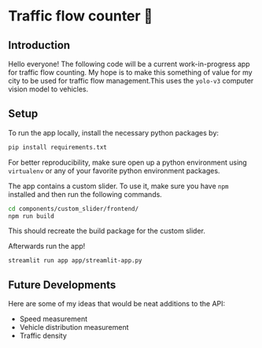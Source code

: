 # Traffic flow counter :vertical_traffic_light:

## Introduction
Hello everyone! The following code will be a current work-in-progress app for traffic flow counting. My hope is to make this something of value for my city to be used for traffic flow management.This uses the `yolo-v3` computer vision model to vehicles.

## Setup
To run the app locally, install the necessary python packages by: 

```python
pip install requirements.txt
```
For better reproducibility, make sure open up a python environment using `virtualenv` or any of your favorite python environment packages. 

The app contains a custom slider. To use it, make sure you have `npm` installed and then run the following commands.
```sh
cd components/custom_slider/frontend/
npm run build
```
This should recreate the build package for the custom slider. 

Afterwards run the app!
```
streamlit run app app/streamlit-app.py
```

## Future Developments
Here are some of my ideas that would be neat additions to the API: 
+ Speed measurement
+ Vehicle distribution measurement
+ Traffic density


